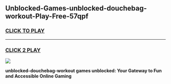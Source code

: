 
## Unblocked-Games-unblocked-douchebag-workout-Play-Free-57qpf
<h3>
<a href="https://premium76.site?title=unblocked-douchebag-workout&ref=24M">CLICK TO PLAY</a></h3>
<hr>

<h3>
<a href="https://premium76.site?title=unblocked-douchebag-workout&ref=24M">CLICK 2 PLAY</a>
  
</h3>

<a href="https://premium76.site?title=unblocked-douchebag-workout&ref=24M"><img src="https://clearcache.store/games.png"></a>


**unblocked-douchebag-workout games unblocked: Your Gateway to Fun and Accessible Online Gaming**
